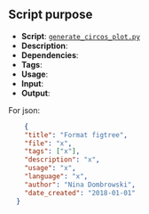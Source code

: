
## Script purpose

- **Script**:  [`generate_circos_plot.py`](scripts/visualization/generate_circos_plot.py)
- **Description**: 
- **Dependencies**: 
- **Tags**: 
- **Usage**: 
- **Input**: 
- **Output**: 


For json:

```json
    {
    "title": "Format figtree",
    "file": "x",
    "tags": ["x"],
    "description": "x",
    "usage": "x",
    "language": "x", 
    "author": "Nina Dombrowski",
    "date_created": "2018-01-01"
  }
```
